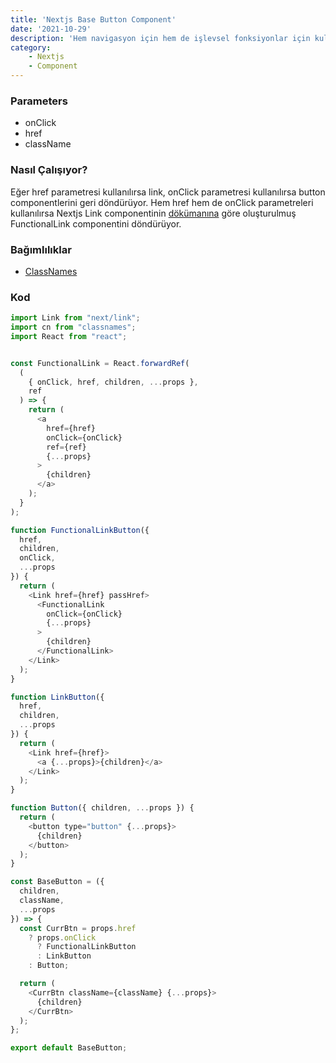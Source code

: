 ```yaml
---
title: 'Nextjs Base Button Component'
date: '2021-10-29'
description: 'Hem navigasyon için hem de işlevsel fonksiyonlar için kullanılabilen buton. Ek olarak işlevsel link özelliğini de destekliyor.'
category:
    - Nextjs
    - Component
---
```




### Parameters

- onClick
- href
- className


### Nasıl Çalışıyor?

Eğer href parametresi kullanılırsa link, onClick parametresi kullanılırsa button componentlerini geri döndürüyor. Hem href hem de onClick parametreleri kullanılırsa Nextjs Link componentinin [dökümanına](https://nextjs.org/docs/api-reference/next/link) göre oluşturulmuş FunctionalLink componentini döndürüyor.

### Bağımlılıklar

- [ClassNames](https://github.com/JedWatson/classnames)

### Kod

```javascript
import Link from "next/link";
import cn from "classnames";
import React from "react";


const FunctionalLink = React.forwardRef(
  (
    { onClick, href, children, ...props },
    ref
  ) => {
    return (
      <a
        href={href}
        onClick={onClick}
        ref={ref}
        {...props}
      >
        {children}
      </a>
    );
  }
);

function FunctionalLinkButton({
  href,
  children,
  onClick,
  ...props
}) {
  return (
    <Link href={href} passHref>
      <FunctionalLink
        onClick={onClick}
        {...props}
      >
        {children}
      </FunctionalLink>
    </Link>
  );
}

function LinkButton({
  href,
  children,
  ...props
}) {
  return (
    <Link href={href}>
      <a {...props}>{children}</a>
    </Link>
  );
}

function Button({ children, ...props }) {
  return (
    <button type="button" {...props}>
      {children}
    </button>
  );
}

const BaseButton = ({
  children,
  className,
  ...props
}) => {
  const CurrBtn = props.href
    ? props.onClick
      ? FunctionalLinkButton
      : LinkButton
    : Button;

  return (
    <CurrBtn className={className} {...props}>
      {children}
    </CurrBtn>
  );
};

export default BaseButton;
```